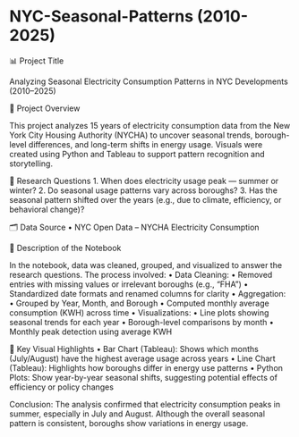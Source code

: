 # NYC-Seasonal-Patterns (2010-2025)
📊 Project Title

Analyzing Seasonal Electricity Consumption Patterns in NYC Developments (2010–2025)

📘 Project Overview

This project analyzes 15 years of electricity consumption data from the New York City Housing Authority (NYCHA) to uncover seasonal trends, borough-level differences, and long-term shifts in energy usage. Visuals were created using Python and Tableau to support pattern recognition and storytelling.

📍 Research Questions
	1.	When does electricity usage peak — summer or winter?
	2.	Do seasonal usage patterns vary across boroughs?
	3.	Has the seasonal pattern shifted over the years (e.g., due to climate, efficiency, or behavioral change)?
 
🗂️ Data Source
	•	NYC Open Data – NYCHA Electricity Consumption

 🔬 Description of the Notebook

In the notebook, data was cleaned, grouped, and visualized to answer the research questions. The process involved:
	•	Data Cleaning:
	•	Removed entries with missing values or irrelevant boroughs (e.g., “FHA”)
	•	Standardized date formats and renamed columns for clarity
	•	Aggregation:
	•	Grouped by Year, Month, and Borough
	•	Computed monthly average consumption (KWH) across time
	•	Visualizations:
	•	Line plots showing seasonal trends for each year
	•	Borough-level comparisons by month
	•	Monthly peak detection using average KWH

 🌟 Key Visual Highlights
	•	Bar Chart (Tableau): Shows which months (July/August) have the highest average usage across years
	•	Line Chart (Tableau): Highlights how boroughs differ in energy use patterns
	•	Python Plots: Show year-by-year seasonal shifts, suggesting potential effects of efficiency or policy changes

Conclusion: 
The analysis confirmed that electricity consumption peaks in summer, especially in July and August. Although the overall seasonal pattern is consistent, boroughs show variations in energy usage.
 

